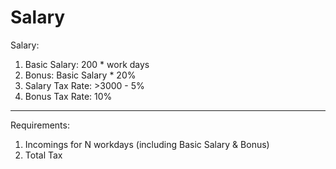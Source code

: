 Salary
======

Salary:
1. Basic Salary: 200 * work days
2. Bonus: Basic Salary * 20%
3. Salary Tax Rate: >3000 - 5%
4. Bonus Tax Rate: 10%
--------------------------------------------

Requirements:
1. Incomings for N workdays (including Basic Salary & Bonus)
2. Total Tax
